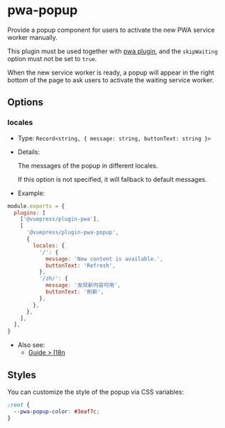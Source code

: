 # pwa-popup

<NpmBadge package="@vuepress/plugin-pwa-popup" />

Provide a popup component for users to activate the new PWA service worker manually.

This plugin must be used together with [pwa plugin](./pwa.md), and the `skipWaiting` option must not be set to `true`.

When the new service worker is ready, a popup will appear in the right bottom of the page to ask users to activate the waiting service worker.

## Options

### locales

- Type: `Record<string, { message: string, buttonText: string }>`

- Details:

  The messages of the popup in different locales.

  If this option is not specified, it will fallback to default messages.

- Example:

```js
module.exports = {
  plugins: [
    ['@vuepress/plugin-pwa'],
    [
      '@vuepress/plugin-pwa-popup',
      {
        locales: {
          '/': {
            message: 'New content is available.',
            buttonText: 'Refresh',
          },
          '/zh/': {
            message: '发现新内容可用',
            buttonText: '刷新',
          },
        },
      },
    ],
  ],
}
```

- Also see:
  - [Guide > I18n](../../guide/i18n.md)

## Styles

You can customize the style of the popup via CSS variables:

```css
:root {
  --pwa-popup-color: #3eaf7c;
}
```
